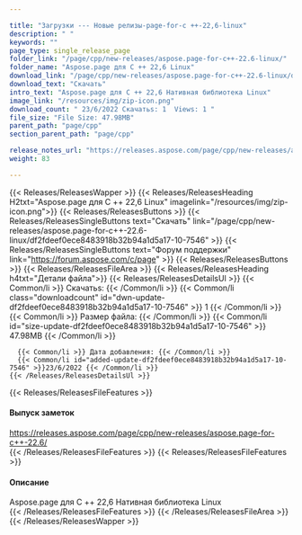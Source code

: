 ```yaml
---

title: "Загрузки --- Новые релизы-page-for-c ++-22,6-linux"
description: " "
keywords: ""
page_type: single_release_page
folder_link: "/page/cpp/new-releases/aspose.page-for-c++-22.6-linux/"
folder_name: "Aspose.page для C ++ 22,6 Linux"
download_link: "/page/cpp/new-releases/aspose.page-for-c++-22.6-linux/df2fdeef0ece8483918b32b94a1d5a17-10-7546"
download_text: "Скачать"
intro_text: "Aspose.page для C ++ 22,6 Нативная библиотека Linux"
image_link: "/resources/img/zip-icon.png"
download_count: " 23/6/2022 Скачатьs: 1  Views: 1 "
file_size: "File Size: 47.98MB"
parent_path: "page/cpp"
section_parent_path: "page/cpp"

release_notes_url: "https://releases.aspose.com/page/cpp/new-releases/aspose.page-for-c++-22.6/"
weight: 83

---
```


{{< Releases/ReleasesWapper >}}
  {{< Releases/ReleasesHeading H2txt="Aspose.page для C ++ 22,6 Linux" imagelink="/resources/img/zip-icon.png">}}
  {{< Releases/ReleasesButtons >}}
    {{< Releases/ReleasesSingleButtons text="Скачать" link="/page/cpp/new-releases/aspose.page-for-c++-22.6-linux/df2fdeef0ece8483918b32b94a1d5a17-10-7546" >}}
    {{< Releases/ReleasesSingleButtons text="Форум поддержки" link="https://forum.aspose.com/c/page" >}}
  {{< Releases/ReleasesButtons >}}
  {{< Releases/ReleasesFileArea >}}
    {{< Releases/ReleasesHeading h4txt="Детали файла">}}
    {{< Releases/ReleasesDetailsUl >}}
      {{< Common/li >}} Скачатьs: {{< /Common/li >}}
      {{< Common/li class="downloadcount" id="dwn-update-df2fdeef0ece8483918b32b94a1d5a17-10-7546" >}} 1 {{< /Common/li >}}
      {{< Common/li >}} Размер файла: {{< /Common/li >}}
      {{< Common/li id="size-update-df2fdeef0ece8483918b32b94a1d5a17-10-7546" >}} 47.98MB {{< /Common/li >}}

      {{< Common/li >}} Дата добавления: {{< /Common/li >}}
      {{< Common/li id="added-update-df2fdeef0ece8483918b32b94a1d5a17-10-7546" >}}23/6/2022 {{< /Common/li >}}
    {{< /Releases/ReleasesDetailsUl >}}

  {{< Releases/ReleasesFileFeatures >}}
      <h4>Выпуск заметок</h4><div><a href='https://releases.aspose.com/page/cpp/new-releases/aspose.page-for-c++-22.6/'>https://releases.aspose.com/page/cpp/new-releases/aspose.page-for-c++-22.6/</a></div>
  {{< /Releases/ReleasesFileFeatures >}}
  {{< Releases/ReleasesFileFeatures >}}
      <h4>Описание</h4><div class="HTMLDescription">Aspose.page для C ++ 22,6 Нативная библиотека Linux</div>
  {{< /Releases/ReleasesFileFeatures >}}
 {{< /Releases/ReleasesFileArea >}}
{{< /Releases/ReleasesWapper >}}


